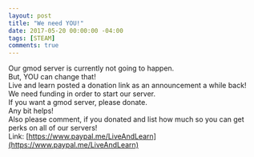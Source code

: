 ```yaml
---
layout: post
title: "We need YOU!"
date: 2017-05-20 00:00:00 -04:00
tags: [STEAM]
comments: true
---
```


Our gmod server is currently not going to happen.
<br>
But, YOU can change that!
<br>
Live and learn posted a donation link as an announcement a while back!
<br>
We need funding in order to start our server.
<br>
If you want a gmod server, please donate.
<br>
Any bit helps!
<br>
Also please comment, if you donated and list how much so you can get perks on all of our servers!
<br>
Link: [https://www.paypal.me/LiveAndLearn](https://www.paypal.me/LiveAndLearn)
